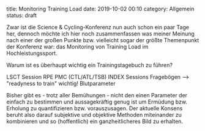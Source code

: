 title: Monitoring Training Load
date: 2019-10-02 00:10
category: Allgemein
status: draft

Zwar ist die Science & Cycling-Konferenz nun auch schon ein paar Tage her, dennoch möchte ich hier noch zusammenfassen was meiner Meinung nach einer der großen Punkte bzw. vielleicht sogar der größte Themenpunkt der Konferenz war: das Monitoring von Training Load im Hochleistungssport.

Warum ist es überhaupt wichtig ein Trainingstagebuch zu führen?

LSCT
Session RPE
PMC (CTL/ATL/TSB)
INDEX Sessions
Fragebögen
--> "readyness to train" wichtig!
Blutparameter

Bisher gibt es - trotz aller Bemühungen - nicht den einen Parameter der einfach zu bestimmen und aussagekräftig genug ist um Ermüdung bzw. Erholung zu quantifizieren bzw. vorauszusagen. Der aktuelle Konsens beruht also darauf subjektive und objektive Methoden miteinander zu kombinieren und so (hoffentlich) ein ganzheitlicheres Bild zu erhalten.